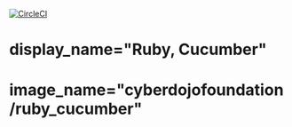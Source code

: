

[![CircleCI](https://circleci.com/gh/cyber-dojo-languages/ruby-cucumber.svg?style=svg)](https://circleci.com/gh/cyber-dojo-languages/ruby-cucumber)

# display_name="Ruby, Cucumber"
# image_name="cyberdojofoundation/ruby_cucumber"
